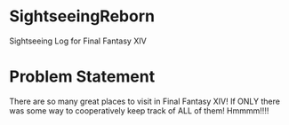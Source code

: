 # SightseeingReborn
Sightseeing Log for Final Fantasy XIV

# Problem Statement
There are so many great places to visit in Final Fantasy XIV!
If ONLY there was some way to cooperatively keep track of ALL of them! Hmmmm!!!!
